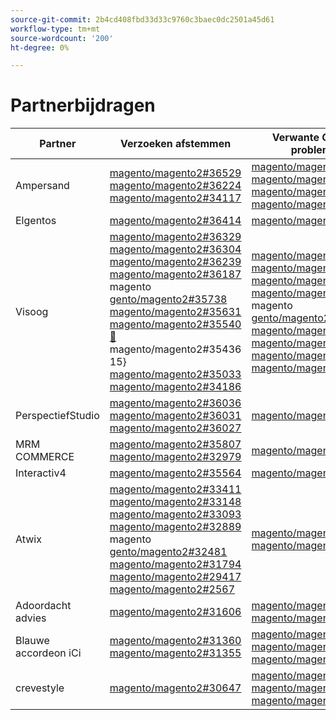 ```yaml
---
source-git-commit: 2b4cd408fbd33d33c9760c3baec0dc2501a45d61
workflow-type: tm+mt
source-wordcount: '200'
ht-degree: 0%

---
```

# Partnerbijdragen

| Partner | Verzoeken afstemmen | Verwante GitHub-problemen |
| ------- | ------- | ------- |
| Ampersand | [ magento/magento2#36529 ](https://github.com/magento/magento2/pull/36529) [ magento/magento2#36224 ](https://github.com/magento/magento2/pull/36224) [ magento/magento2#34117 ](https://github.com/magento/magento2/pull/34117) | [ magento/magento2#36726 ](https://github.com/magento/magento2/issues/36726) [ magento/magento2#35546 ](https://github.com/magento/magento2/issues/35546) [ magento/magento2#36334 ](https://github.com/magento/magento2/issues/36334) [ magento/magento2#36628 ](https://github.com/magento/magento2/issues/36628) |
| Elgentos | [ magento/magento2#36414 ](https://github.com/magento/magento2/pull/36414) | [ magento/magento2#36831 ](https://github.com/magento/magento2/issues/36831) |
| Visoog | [ magento/magento2#36329 ](https://github.com/magento/magento2/pull/36329) [ magento/magento2#36304 ](https://github.com/magento/magento2/pull/36304) [ magento/magento2#36239 ](https://github.com/magento/magento2/pull/36239) [ magento/magento2#36187 ](https://github.com/magento/magento2/pull/36187) magento [ gento/magento2#35738 ](https://github.com/magento/magento2/pull/35738) [ magento/magento2#35631 ](https://github.com/magento/magento2/pull/35631) [ magento/magento2#35540 ](https://github.com/magento/magento2/pull/35540) [&#128279;](https://github.com/magento/magento2/pull/35436) magento/magento2#35436 15&rbrace; [ magento/magento2#35033 ](https://github.com/magento/magento2/pull/35033) [ magento/magento2#34186 ](https://github.com/magento/magento2/pull/34186) | [ magento/magento2#36641 ](https://github.com/magento/magento2/issues/36641) [ magento/magento2#36338 ](https://github.com/magento/magento2/issues/36338) [ magento/magento2#36554 ](https://github.com/magento/magento2/issues/36554) [ magento/magento2#36646 ](https://github.com/magento/magento2/issues/36646) magento [ gento/magento2#36648 ](https://github.com/magento/magento2/issues/36648) [ magento/magento2#35325 ](https://github.com/magento/magento2/issues/35325) [ magento/magento2#35711 ](https://github.com/magento/magento2/issues/35711) [ magento/magento2#3548 ](https://github.com/magento/magento2/issues/35488) [ magento/magento2#34321 ](https://github.com/magento/magento2/issues/34321) |
| PerspectiefStudio | [ magento/magento2#36036 ](https://github.com/magento/magento2/pull/36036) [ magento/magento2#36031 ](https://github.com/magento/magento2/pull/36031) [ magento/magento2#36027 ](https://github.com/magento/magento2/pull/36027) | [ magento/magento2#36337 ](https://github.com/magento/magento2/issues/36337) |
| MRM COMMERCE | [ magento/magento2#35807 ](https://github.com/magento/magento2/pull/35807) [ magento/magento2#32979 ](https://github.com/magento/magento2/pull/32979) | [ magento/magento2#35994 ](https://github.com/magento/magento2/issues/35994) |
| Interactiv4 | [ magento/magento2#35564 ](https://github.com/magento/magento2/pull/35564) | [ magento/magento2#35568 ](https://github.com/magento/magento2/issues/35568) |
| Atwix | [ magento/magento2#33411 ](https://github.com/magento/magento2/pull/33411) [ magento/magento2#33148 ](https://github.com/magento/magento2/pull/33148) [ magento/magento2#33093 ](https://github.com/magento/magento2/pull/33093) [ magento/magento2#32889 ](https://github.com/magento/magento2/pull/32889) magento [ gento/magento2#32481 ](https://github.com/magento/magento2/pull/32481) [ magento/magento2#31794 ](https://github.com/magento/magento2/pull/31794) [ magento/magento2#29417 ](https://github.com/magento/magento2/pull/29417) [ magento/magento2#2567 ](https://github.com/magento/magento2/pull/25677) | [ magento/magento2#35858 ](https://github.com/magento/magento2/issues/35858) [ magento/magento2#29418 ](https://github.com/magento/magento2/issues/29418) |
| Adoordacht advies | [ magento/magento2#31606 ](https://github.com/magento/magento2/pull/31606) | [ magento/magento2#31643 ](https://github.com/magento/magento2/issues/31643) [ magento/magento2#31866 ](https://github.com/magento/magento2/issues/31866) |
| Blauwe accordeon iCi | [ magento/magento2#31360 ](https://github.com/magento/magento2/pull/31360) [ magento/magento2#31355 ](https://github.com/magento/magento2/pull/31355) | [ magento/magento2#31443 ](https://github.com/magento/magento2/issues/31443) [ magento/magento2#31373 ](https://github.com/magento/magento2/issues/31373) [ magento/magento2#32625 ](https://github.com/magento/magento2/issues/32625) |
| crevestyle | [ magento/magento2#30647 ](https://github.com/magento/magento2/pull/30647) | [ magento/magento2#30672 ](https://github.com/magento/magento2/issues/30672) [ magento/magento2#32985 ](https://github.com/magento/magento2/issues/32985) [ magento/magento2#30613 ](https://github.com/magento/magento2/issues/30613) |